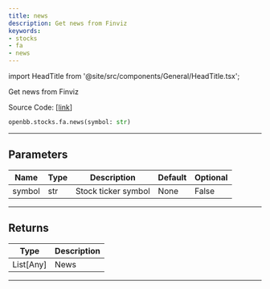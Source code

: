 ```yaml
---
title: news
description: Get news from Finviz
keywords:
- stocks
- fa
- news
---
```


import HeadTitle from '@site/src/components/General/HeadTitle.tsx';

<HeadTitle title="stocks.fa.news - Reference | OpenBB SDK Docs" />

Get news from Finviz

Source Code: [[link](https://github.com/OpenBB-finance/OpenBBTerminal/tree/main/openbb_terminal/stocks/fundamental_analysis/finviz_model.py#L121)]

```python wordwrap
openbb.stocks.fa.news(symbol: str)
```

---

## Parameters

| Name | Type | Description | Default | Optional |
| ---- | ---- | ----------- | ------- | -------- |
| symbol | str | Stock ticker symbol | None | False |


---

## Returns

| Type | Description |
| ---- | ----------- |
| List[Any] | News |
---

